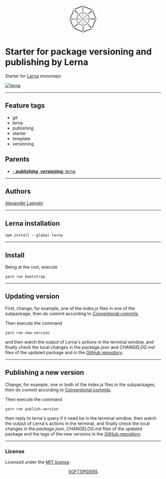 <div align="center">
    <a href="https://github.com/softspiders/softspiders">
      <img src="./images/sslogo-from-github-20.png"/>
    </a>
</div>

# Starter for package versioning and publishing by Lerna

Starter for [Lerna](https://lerna.js.org/) monorepo

[![lerna](https://img.shields.io/badge/maintained%20with-lerna-cc00ff.svg)](https://lerna.js.org/)

---

## Feature tags

- git
- lerna
- publishing
- starter
- template
- versioning

## Parents

- [- ***publishing***, ***versioning***: lerna](https://github.com/softspiders/lerna)

---
## Authors

[Alexander Lapygin](https://github.com/AlexanderLapygin)

---

## Lerna installation

```
npm install --global lerna
```

---

## Install

Being at the root, execute

```
yarn run bootstrap
```

---

## Updating version

First, change, for example, one of the *index.js* files in one of the subpackage, then do commit according to
[Conventional commits](https://www.conventionalcommits.org/en/v1.0.0/).

Then execute the command

```
yarn run new-version
```

and then watch the output of Lerna's actions in the terminal window, and finally check the local changes in the
*package.json* and *CHANGELOG.md* files of the updated package and in the [GitHub repository](https://github.com/softspiders/lerna-version-release-starter).

---

## Publishing a new version

Change, for example, one or both of the *index.js* files in the subpackages, then do commit according to
[Conventional commits](https://www.conventionalcommits.org/en/v1.0.0/).

Then execute the command

```
yarn run publish-version
```

then reply to lerna's query if it need be in the terminal window, then watch the output of Lerna's actions in the
terminal, and finally check the local changes in the *package.json*, *CHANGELOG.md* files of the updated package and the
tags of the new versions in the [GitHub repository](https://github.com/softspiders/lerna-version-release-starter).

---

### License

Licensed under the [MIT license](./LICENSE). 

<div align="center">
    <a href="https://github.com/softspiders/softspiders">SOFTSPIDERS</a>
</div>
